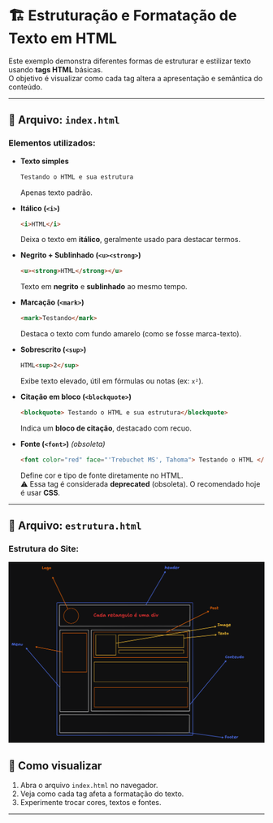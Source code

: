 # 🏗️ Estruturação e Formatação de Texto em HTML

Este exemplo demonstra diferentes formas de estruturar e estilizar texto usando **tags HTML** básicas.  
O objetivo é visualizar como cada tag altera a apresentação e semântica do conteúdo.

---

## 📄 Arquivo: `index.html`

### Elementos utilizados:

- **Texto simples**  
  ```html
  Testando o HTML e sua estrutura
  ```
  Apenas texto padrão.

- **Itálico (`<i>`)**  
  ```html
  <i>HTML</i>
  ```
  Deixa o texto em **itálico**, geralmente usado para destacar termos.

- **Negrito + Sublinhado (`<u><strong>`)**  
  ```html
  <u><strong>HTML</strong></u>
  ```
  Texto em **negrito** e **sublinhado** ao mesmo tempo.

- **Marcação (`<mark>`)**  
  ```html
  <mark>Testando</mark>
  ```
  Destaca o texto com fundo amarelo (como se fosse marca-texto).

- **Sobrescrito (`<sup>`)**  
  ```html
  HTML<sup>2</sup>
  ```
  Exibe texto elevado, útil em fórmulas ou notas (ex: `x²`).

- **Citação em bloco (`<blockquote>`)**  
  ```html
  <blockquote> Testando o HTML e sua estrutura</blockquote>
  ```
  Indica um **bloco de citação**, destacado com recuo.

- **Fonte (`<font>`)** *(obsoleta)*  
  ```html
  <font color="red" face="'Trebuchet MS', Tahoma"> Testando o HTML </font>
  ```
  Define cor e tipo de fonte diretamente no HTML.  
  ⚠️ Essa tag é considerada **deprecated** (obsoleta). O recomendado hoje é usar **CSS**.

---

## 📄 Arquivo: `estrutura.html`

### Estrutura do Site:

<img src="estrutura.png">

## 🚀 Como visualizar

1. Abra o arquivo `index.html` no navegador.  
2. Veja como cada tag afeta a formatação do texto.  
3. Experimente trocar cores, textos e fontes.

---



